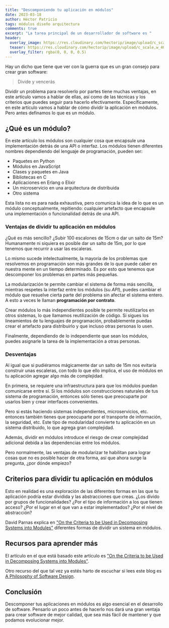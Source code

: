 ```yaml
---
title: "Descomponiendo tu aplicación en módulos"
date: 2023-03-18
author: Héctor Patricio
tags: módulos diseño arquitectura
comments: true
excerpt: "La tarea principal de un desarrollador de software es "
header:
  overlay_image: https://res.cloudinary.com/hectorip/image/upload/c_scale,w_1400/v1679205046/javier-miranda-3yQY9GPM8Mg-unsplash_nkacdz.jpg
  teaser: https://res.cloudinary.com/hectorip/image/upload/c_scale,w_400/v1679205046/javier-miranda-3yQY9GPM8Mg-unsplash_nkacdz.jpg
  overlay_filter: rgba(0, 0, 0, 0.5)
---
```


Hay un dicho que tiene que ver con la guerra que es un gran consejo para crear gran software:

> Divide y vencerás

Dividir un problema para resolverlo por partes tiene muchas ventajas, en este artículo vamos a hablar de ellas, así como de las técnicas y los criterios que puedes seguir para hacerlo efectivamente. Específicamente, en este artículo vamos a hablar de cómo dividir la aplicación en módulos. Pero antes definamos lo que es un módulo.

## ¿Qué es un módulo?

En este artículo los módulos son cualquier cosa que encapsule una implementación detrás de una API o interfaz. Los módulos tienen diferentes nombres dependiendo del lenguaje de programación, pueden ser:

- Paquetes en Python
- Módulos en JavaScript
- Clases y paquetes en Java
- Bibliotecas en C
- Aplicaciones en Erlang o Elixir
- Un microservicio en una arquitectura de distribuida
- Otro sistema

Esta lista no es para nada exhaustiva, pero comunica la idea de lo que es un módulo conceptualmente, repitiendo: cualquier artefacto que encapsule una implementación o funcionalidad detrás de una API.

### Ventajas de dividir tu aplicación en módulos

¿Qué es más sencillo? ¿Subir 100 escalones de 15cm o dar un salto de 15m? Humanamente ni siquiera es posible dar un salto de 15m, por lo que tenemos que recurrir a usar las escaleras.

Lo mismo sucede intelectualmente, la mayoría de los problemas que resolvemos en programación son más grandes de lo que puede caber en nuestra mente en un tiempo determinado. Es por esto que tenemos que descomponer los problemas en partes más pequeñas.

La modularización te permite cambiar el sistema de forma más sencilla, mientras respetes la interfaz entre los módulos (su _API_), puedes cambiar el módulo que resuelve cierta parte del problema sin afectar el sistema entero. A esto a veces le llaman **programación por contrato**.

Crear módulos lo más independientes posible te permite reutilizarlos en otros sistemas, lo que llamamos reutilización de código. Si sigues los lineamientos de tu lenguajes de programación, probablemente puedas crear el artefacto para distribuirlo y que incluso otras personas lo usen.

Finalmente, dependiendo de lo independiente que sean los módulos, puedes asignarle la tarea de la implementación a otras personas.

### Desventajas

Al igual que si pudiéramos mágicamente dar un salto de 15m nos evitaría construir unas escaleras, con todo lo que ello implica, el uso de módulos en tu aplicación agregar algo más de complejidad.

En primera, se requiere una infraestructura para que los módulos puedan comunicarse entre sí. Si los módulos son construcciones naturales de tus sistema de programación, entonces sólo tienes que preocuparte por usarlos bien y crear interfaces convenientes.

Pero si estás haciendo sistemas independientes, microservicios, etc. entonces también tienes que preocuparte por el transporte de información, la seguridad, etc. Este tipo de modularidad convierte tu aplicación en un sistema distribuido, lo que agrega gran complejidad.

Además, dividir en módulos introduce el riesgo de crear complejidad adicional debida a las dependencias entre los módulos.

Pero normalmente, las ventajas de modularizar te habilitan para lograr cosas que no es posible hacer de otra forma, así que ahora surge la pregunta, ¿por dónde empiezo?

## Criterios para dividir tu aplicación en módulos

Esto en realidad es una exploración de las diferentes formas en las que tu aplicación podría estar dividida y las abstracciones que creas. ¿Los divido por grupos de funcionalidades? ¿Por el tipo de información a los que tienen acceso? ¿Por el lugar en el que van a estar implementados? ¿Por el nivel de abstracción?

David Parnas explica en ["On the Criteria to be Used in Decomposing Systems into Modules"](https://www.win.tue.nl/~wstomv/edu/2ip30/references/criteria_for_modularization.pdf) diferentes formas de dividir un sistema en módulos.

## Recursos para aprender más

El artículo en el que está basado este artículo es ["On the Criteria to be Used in Decomposing Systems into Modules"](https://www.win.tue.nl/~wstomv/edu/2ip30/references/criteria_for_modularization.pdf).

Otro recurso del que tal vez ya estés harto de escuchar si lees este blog es [A Philosophy of Software Design](https://www.amazon.com/Philosophy-Software-Design-John-Ousterhout/dp/1732102201).

## Conclusión

Descomponer tus aplicaciones en módulos es algo esencial en el desarrollo de software. Pensarlo un poco antes de hacerlo nos dará una gran ventaja para crear software de mejor calidad, que sea más fácil de mantener y que podamos evolucionar mejor.
